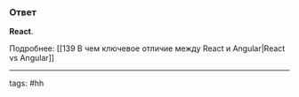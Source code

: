 ### Ответ

**React**.

Подробнее: [[139 В чем ключевое отличие между React и Angular|React vs Angular]]

___
tags: #hh